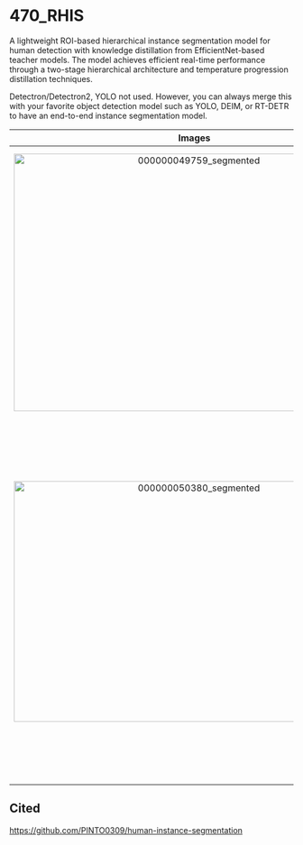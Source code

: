 # 470_RHIS

A lightweight ROI-based hierarchical instance segmentation model for human detection with knowledge distillation from EfficientNet-based teacher models. The model achieves efficient real-time performance through a two-stage hierarchical architecture and temperature progression distillation techniques.

Detectron/Detectron2, YOLO not used. However, you can always merge this with your favorite object detection model such as YOLO, DEIM, or RT-DETR to have an end-to-end instance segmentation model.

|Images|Images|
|:-:|:-:|
|<img width="640" height="457" alt="000000049759_segmented" src="https://github.com/user-attachments/assets/f9ed44cc-ebb7-4464-bf33-0a27a3f2c022" />|<img width="640" height="480" alt="000000025593_segmented" src="https://github.com/user-attachments/assets/c8d9b506-9580-461e-a525-c09f919e3e3b" />|
|<img width="640" height="427" alt="000000050380_segmented" src="https://github.com/user-attachments/assets/8dfc494e-0502-4f46-a323-e3d72d9a990e" />|<img width="480" height="640" alt="000000074646_segmented" src="https://github.com/user-attachments/assets/fead79af-69e1-48ed-ac67-96e287024382" />|

## Cited

https://github.com/PINTO0309/human-instance-segmentation
